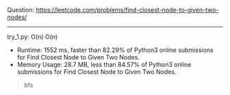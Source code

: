 Question: https://leetcode.com/problems/find-closest-node-to-given-two-nodes/

---

try_1.py: O(n) O(n)

* Runtime: 1552 ms, faster than 82.29% of Python3 online submissions for Find Closest Node to Given Two Nodes.
* Memory Usage: 28.7 MB, less than 84.57% of Python3 online submissions for Find Closest Node to Given Two Nodes.

> bfs